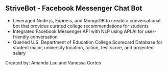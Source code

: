 ## StriveBot - Facebook Messenger Chat Bot

- Leveraged Node.js, Express, and MongoDB to create a conversational bot that provides curated college recommendations for students </br>
- Integrated Facebook Messenger API with NLP using API.AI for user-friendly conversation </br>
- Queried U.S. Department of Education College Scorecard Database for student major, university location, tuition, test score, and projected salary </br>

Created by: Amanda Lau and Vanessa Cortes

